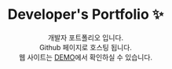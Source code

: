 <p align="center">
  <h1 align="center">Developer's Portfolio ✨</h1>

  <p align="center">
개발자 포트폴리오 입니다. <br/>Github 페이지로 호스팅 됩니다. <br/>웹 사이트는 <a href="[https://kubistar.github.io/web-porfolio/#]">DEMO</a>에서 확인하실 수 있습니다.
  <br/>
 
